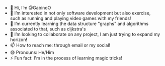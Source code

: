 - 👋 Hi, I’m @GabinoO
- 👀 I’m interested in not only software development but also exercise, such as running and playing video games with my friends!
- 🌱 I’m currently learning the data structure "graphs" and algorithms associated to that, such as dijkstra's
- 💞️ I’m looking to collaborate on any project, I am just trying to expand my horizon! 
- 📫 How to reach me: through email or my social! 
- 😄 Pronouns: He/Him
- ⚡ Fun fact: I'm in the process of learning magic tricks!

<!---
GabinoO/GabinoO is a ✨ special ✨ repository because its `README.md` (this file) appears on your GitHub profile.
You can click the Preview link to take a look at your changes.
--->
